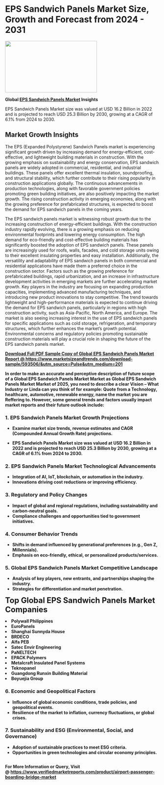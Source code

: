 <H1>EPS Sandwich Panels Market Size, Growth and Forecast from 2024 - 2031</H1><img class="aligncenter size-medium wp-image-584254" src="https://thirdeyenews.in/wp-content/uploads/2024/09/Global-Market-Research-300x168.jpeg" alt="" width="300" height="168" /><p><strong>Global&nbsp;<a href="https://www.marketsizeandtrends.com/download-sample/593506/&amp;utm_source=Pulse&amp;utm_medium=201">EPS Sandwich Panels Market</a> Insights</strong></p><p>EPS Sandwich Panels Market size was valued at USD 16.2 Billion in 2022 and is projected to reach USD 25.3 Billion by 2030, growing at a CAGR of 6.1% from 2024 to 2030.</p><p><h2>Market Growth Insights</h2> <p>The EPS (Expanded Polystyrene) Sandwich Panels market is experiencing significant growth driven by increasing demand for energy-efficient, cost-effective, and lightweight building materials in construction. With the growing emphasis on sustainability and energy conservation, EPS sandwich panels are widely adopted in commercial, residential, and industrial buildings. These panels offer excellent thermal insulation, soundproofing, and structural stability, which further contribute to their rising popularity in construction applications globally. The continuous advancements in production technologies, along with favorable government policies promoting green building initiatives, are also positively impacting the market growth. The rising construction activity in emerging economies, along with the growing preference for prefabricated structures, is expected to boost the demand for EPS sandwich panels in the coming years.</p> <p><strong><a href="#"></a></strong></p> <p>The EPS sandwich panels market is witnessing robust growth due to the increasing construction of energy-efficient buildings. With the construction industry rapidly evolving, there is a growing emphasis on reducing environmental footprints and lowering energy consumption. The high demand for eco-friendly and cost-effective building materials has significantly boosted the adoption of EPS sandwich panels. These panels are increasingly used for roofs, walls, facades, and cold storage units owing to their excellent insulating properties and easy installation. Additionally, the versatility and adaptability of EPS sandwich panels in both commercial and residential applications have made them a preferred choice in the construction sector. Factors such as the growing preference for prefabricated buildings, rapid urbanization, and an increase in infrastructure development activities in emerging markets are further accelerating market growth. Key players in the industry are focusing on expanding production capacities, implementing advanced manufacturing techniques, and introducing new product innovations to stay competitive. The trend towards lightweight and high-performance materials is expected to continue driving the demand for EPS sandwich panels, particularly in regions with high construction activity, such as Asia-Pacific, North America, and Europe. The market is also seeing increasing interest in the use of EPS sandwich panels for specific applications such as cold storage, refrigeration, and temporary structures, which further enhances the market’s growth potential. Environmental concerns and regulatory policies promoting sustainable construction materials will play a crucial role in shaping the future of the EPS sandwich panels market.</p> <p><strong><a href="#"></p><p><span class=""><strong>Download Full PDF Sample Copy of Global EPS Sandwich Panels Market Report</strong> @ <a href="https://www.marketsizeandtrends.com/download-sample/593506/&amp;utm_source=Pulse&amp;utm_medium=201" target="_blank">https://www.marketsizeandtrends.com/download-sample/593506/&amp;utm_source=Pulse&amp;utm_medium=201</a></span></p><p>In order to make an accurate and perceptive description of future scope of a Global&nbsp;EPS Sandwich Panels Market Market as Global&nbsp;EPS Sandwich Panels Market Market of 2025, you need to describe a clear Vision &ndash; What Industry or Linda can you think of for example: Quote from a Technology, healthcare, automotive, renewable energy, name the market you are Reffering to. However, some general trends and factors usually impact market reports and their future outlook include:</p><h3>1.&nbsp;<strong>EPS Sandwich Panels Market Growth Projections</strong></h3><ul><li>Examine market size trends, revenue estimates and CAGR (Compounded Annual Growth Rate) projections.</li><li><p>EPS Sandwich Panels Market size was valued at USD 16.2 Billion in 2022 and is projected to reach USD 25.3 Billion by 2030, growing at a CAGR of 6.1% from 2024 to 2030.</p></li></ul><h3>2.&nbsp;<strong>EPS Sandwich Panels Market Technological Advancements</strong></h3><ul><li>Integration of AI, IoT, blockchain, or automation in the industry.</li><li>Innovations driving cost reductions or improving efficiency.</li></ul><h3>3.&nbsp;<strong>Regulatory and Policy Changes</strong></h3><ul><li>Impact of global and regional regulations, including sustainability and carbon-neutral goals.</li><li>Compliance challenges and opportunities tied to government initiatives.</li></ul><h3>4.&nbsp;<strong>Consumer Behavior Trends</strong></h3><ul><li>Shifts in demand influenced by generational preferences (e.g., Gen Z, Millennials).</li><li>Emphasis on eco-friendly, ethical, or personalized products/services.</li></ul><h3>5.&nbsp;<strong>Global EPS Sandwich Panels Market Competitive Landscape</strong></h3><ul><li>Analysis of key players, new entrants, and partnerships shaping the industry.</li><li>Strategies for differentiation and market penetration.</li></ul><p data-pm-slice="1 1 []"><span style="color: inherit; font-family: inherit; font-size: 25px;">Top Global EPS Sandwich Panels Market Companies</span></p><div class="" data-test-id=""><p><li>Polywall Philippines</li><li> EuroPanels</li><li> Shanghai Sunnyda House</li><li> BRDECO</li><li> Alfa PEB</li><li> Satec Envir Engineering</li><li> PaNELTECH</li><li> EPACK Polymers</li><li> Metalcraft Insulated Panel Systems</li><li> Teknopanel</li><li> Guangdong Runxin Building Material</li><li> Boyuejia Group</li></p></div><h3>6.&nbsp;<strong>Economic and Geopolitical Factors</strong></h3><ul><li>Influence of global economic conditions, trade policies, and geopolitical events.</li><li>Resilience of the market to inflation, currency fluctuations, or global crises.</li></ul><h3>7.&nbsp;<strong>Sustainability and ESG (Environmental, Social, and Governance)</strong></h3><ul><li>Adoption of sustainable practices to meet ESG criteria.</li><li>Opportunities in green technologies and circular economy principles.</li></ul><h2><strong style="font-size: 14px;">For More Information or Query, Visit @&nbsp;</strong><a style="background-color: #ffffff; font-size: 14px;" href="https://www.marketsizeandtrends.com/report/eps-sandwich-panels-market/" target="_blank">https://www.verifiedmarketreports.com/product/airport-passenger-boarding-bridge-market</a></h2>
